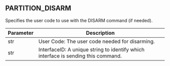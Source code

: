 ## PARTITION_DISARM

Specifies the user code to use with the DISARM command (if needed).


| Parameter | Description |
| --- | --- |
| str | User Code: The user code needed for disarming. |
| str | InterfaceID: A unique string to identify which interface is sending this command. | 






